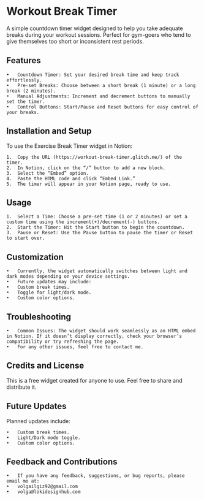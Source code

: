 # Workout Break Timer

 A simple countdown timer widget designed to help you take adequate breaks during your workout sessions. Perfect for gym-goers who tend to give themselves too short or inconsistent rest periods.

## Features

	•	Countdown Timer: Set your desired break time and keep track effortlessly.
	•	Pre-set Breaks: Choose between a short break (1 minute) or a long break (2 minutes).
	•	Manual Adjustments: Increment and decrement buttons to manually set the timer.
	•	Control Buttons: Start/Pause and Reset buttons for easy control of your breaks.

## Installation and Setup

To use the Exercise Break Timer widget in Notion:

	1.	Copy the URL (https://workout-break-timer.glitch.me/) of the timer. 
	2.	In Notion, click on the “/” button to add a new block.
	3.	Select the “Embed” option.
	4.	Paste the HTML code and click “Embed Link.”
	5.	The timer will appear in your Notion page, ready to use.

## Usage

	1.	Select a Time: Choose a pre-set time (1 or 2 minutes) or set a custom time using the increment(+)/decrement(-) buttons.
	2.	Start the Timer: Hit the Start button to begin the countdown.
	3.	Pause or Reset: Use the Pause button to pause the timer or Reset to start over.

## Customization

	•	Currently, the widget automatically switches between light and dark modes depending on your device settings.
	•	Future updates may include:
	•	Custom break times.
	•	Toggle for light/dark mode.
	•	Custom color options.

## Troubleshooting

	•	Common Issues: The widget should work seamlessly as an HTML embed in Notion. If it doesn’t display correctly, check your browser’s compatibility or try refreshing the page.
	•	For any other issues, feel free to contact me.

## Credits and License

This is a free widget created for anyone to use. Feel free to share and distribute it.

## Future Updates

Planned updates include:

	•	Custom break times.
	•	Light/Dark mode toggle.
	•	Custom color options.

## Feedback and Contributions

	•	If you have any feedback, suggestions, or bug reports, please email me at:
	•	volgailgiz92@gmail.com
	•	volga@lokidesignhub.com
